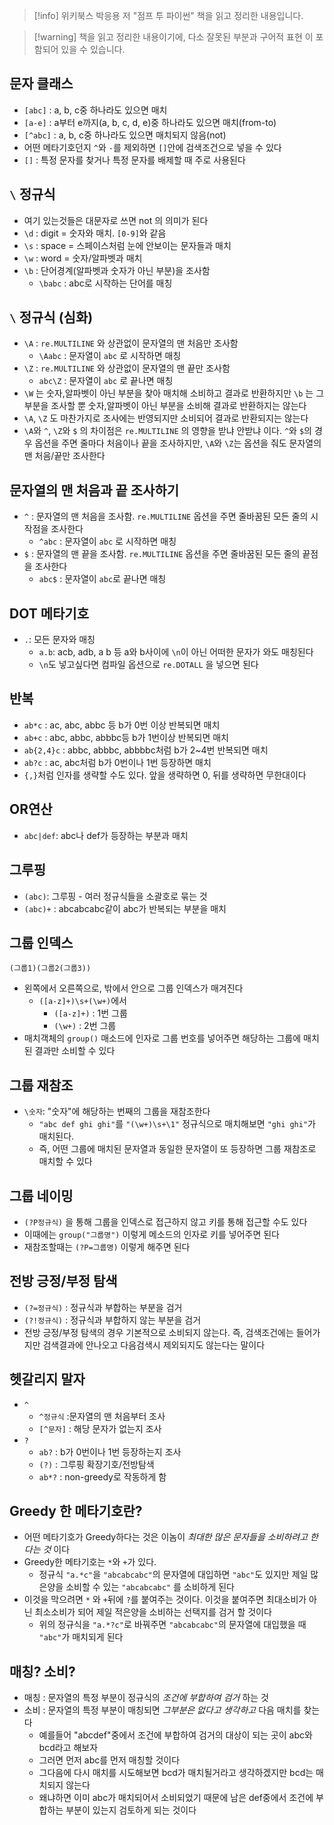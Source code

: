 > [!info] 위키북스 박응용 저 "점프 투 파이썬" 책을 읽고 정리한 내용입니다.

> [!warning] 책을 읽고 정리한 내용이기에, 다소 잘못된 부분과 구어적 표현 이 포함되어 있을 수 있습니다.

## 문자 클래스

- `[abc]` : a, b, c중 하나라도 있으면 매치
- `[a-e]` : a부터 e까지(a, b, c, d, e)중 하나라도 있으면 매치(from-to)
- `[^abc]` : a, b, c중 하나라도 있으면 매치되지 않음(not)
- 어떤 메타기호던지 `^`와 `-`를 제외하면 `[]`안에 검색조건으로 넣을 수 있다
- `[]` : 특정 문자를 찾거나 특정 문자를 배제할 때 주로 사용된다

## `\` 정규식

- 여기 있는것들은 대문자로 쓰면 not 의 의미가 된다
- `\d` : digit = 숫자와 매치. `[0-9]`와 같음
- `\s` : space = 스페이스처럼 눈에 안보이는 문자들과 매치
- `\w` : word = 숫자/알파벳과 매치
- `\b` : 단어경계(알파벳과 숫자가 아닌 부분)을 조사함
	- `\babc` : abc로 시작하는 단어를 매칭

## `\` 정규식 (심화)

- `\A` : `re.MULTILINE` 와 상관없이 문자열의 맨 처음만 조사함
	- `\Aabc` : 문자열이 `abc` 로 시작하면 매칭
- `\Z` : `re.MULTILINE` 와 상관없이 문자열의 맨 끝만 조사함
	- `abc\Z` : 문자열이 `abc` 로 끝나면 매칭
- `\W` 는 숫자,알파벳이 아닌 부분을 찾아 매치해 소비하고 결과로 반환하지만 `\b` 는 그 부분을 조사할 뿐 숫자,알파벳이 아닌 부분을 소비해 결과로 반환하지는 않는다
- `\A`, `\Z` 도 마찬가지로 조사에는 반영되지만 소비되어 결과로 반환되지는 않는다
- `\A`와 `^`, `\Z`와 `$` 의 차이점은 `re.MULTILINE` 의 영향을 받냐 안받냐 이다. `^`와 `$`의 경우 옵션을 주면 줄마다 처음이나 끝을 조사하지만, `\A`와 `\Z`는 옵션을 줘도 문자열의 맨 처음/끝만 조사한다

## 문자열의 맨 처음과 끝 조사하기

- `^` : 문자열의 맨 처음을 조사함. `re.MULTILINE` 옵션을 주면 줄바꿈된 모든 줄의 시작점을 조사한다
	- `^abc` : 문자열이 `abc` 로 시작하면 매칭
- `$` : 문자열의 맨 끝을 조사함. `re.MULTILINE` 옵션을 주면 줄바꿈된 모든 줄의 끝점을 조사한다
	- `abc$` : 문자열이 `abc`로 끝나면 매칭

## DOT 메타기호

- `.`: 모든 문자와 매칭
	- `a.b`: acb, adb, a b 등 a와 b사이에 `\n`이 아닌 어떠한 문자가 와도 매칭된다
	- `\n`도 넣고싶다면 컴파일 옵션으로 `re.DOTALL` 을 넣으면 된다

## 반복

- `ab*c` : ac, abc, abbc 등 b가 0번 이상 반복되면 매치
- `ab+c` : abc, abbc, abbbc등 b가 1번이상 반복되면 매치
- `ab{2,4}c` : abbc, abbbc, abbbbc처럼 b가 2~4번 반복되면 매치
- `ab?c` : ac, abc처럼 b가 0번이나 1번 등장하면 매치
- `{,}`처럼 인자를 생략할 수도 있다. 앞을 생략하면 0, 뒤를 생략하면 무한대이다

## OR연산

- `abc|def`: abc나 def가 등장하는 부분과 매치

## 그루핑

- `(abc)`: 그루핑 - 여러 정규식들을 소괄호로 묶는 것
- `(abc)+` : abcabcabc같이 abc가 반복되는 부분을 매치

## 그룹 인덱스

```
(그룹1)(그룹2(그룹3))
```

- 왼쪽에서 오른쪽으로, 밖에서 안으로 그룹 인덱스가 매겨진다
	- `([a-z]+)\s+(\w+)`에서
		- `([a-z]+)` : 1번 그룹
		- `(\w+)` : 2번 그룹
- 매치객체의 `group()` 매소드에 인자로 그룹 번호를 넣어주면 해당하는 그룹에 매치된 결과만 소비할 수 있다

## 그룹 재참조

- `\숫자`: "숫자"에 해당하는 번째의 그룹을 재참조한다
	- `"abc def ghi ghi"`를 `"(\w+)\s+\1"` 정규식으로 매치해보면 `"ghi ghi"`가 매치된다.
	- 즉, 어떤 그룹에 매치된 문자열과 동일한 문자열이 또 등장하면 그룹 재참조로 매치할 수 있다

## 그룹 네이밍

- `(?P정규식)` 을 통해 그룹을 인덱스로 접근하지 않고 키를 통해 접근할 수도 있다
- 이때에는 `group("그룹명")` 이렇게 메소드의 인자로 키를 넣어주면 된다
- 재참조할때는 `(?P=그룹명)` 이렇게 해주면 된다

## 전방 긍정/부정 탐색

- `(?=정규식)` : 정규식과 부합하는 부분을 검거
- `(?!정규식)` : 정규식과 부합하지 않는 부분을 검거
- 전방 긍정/부정 탐색의 경우 기본적으로 소비되지 않는다. 즉, 검색조건에는 들어가지만 검색결과에 안나오고 다음검색시 제외되지도 않는다는 말이다

## 헷갈리지 말자

- `^`
	- `^정규식` :문자열의 맨 처음부터 조사
	- `[^문자]` : 해당 문자가 없는지 조사
- `?`
	- `ab?` : b가 0번이나 1번 등장하는지 조사
	- `(?)` : 그루핑 확장기호/전방탐색
	- `ab*?` : non-greedy로 작동하게 함

## Greedy 한 메타기호란?

- 어떤 메타기호가 Greedy하다는 것은 이놈이 *최대한 많은 문자들을 소비하려고 한다는 것* 이다
- Greedy한 메타기호는 `*`와 `+`가 있다.
	- 정규식 `"a.*c"`을 `"abcabcabc"`의 문자열에 대입하면 `"abc"`도 있지만 제일 많은양을 소비할 수 있는 `"abcabcabc"` 를 소비하게 된다
- 이것을 막으려면 `*` 와 `+`뒤에 `?`를 붙여주는 것이다. 이것을 붙여주면 최대소비가 아닌 최소소비가 되어 제일 적은양을 소비하는 선택지를 검거 할 것이다
	- 위의 정규식을 `"a.*?c"`로 바꿔주면 `"abcabcabc"`의 문자열에 대입했을 때 `"abc"`가 매치되게 된다

## 매칭? 소비?

- 매칭 : 문자열의 특정 부분이 정규식의 *조건에 부합하여 검거* 하는 것
- 소비 : 문자열의 특정 부분이 매칭되면 *그부분은 없다고 생각하고* 다음 매치를 찾는다
	- 예를들어 "abcdef"중에서 조건에 부합하여 검거의 대상이 되는 곳이 abc와 bcd라고 해보자
	- 그러면 먼저 abc를 먼저 매칭할 것이다
	- 그다음에 다시 매치를 시도해보면 bcd가 매치될거라고 생각하겠지만 bcd는 매치되지 않는다
	- 왜냐하면 이미 abc가 매치되어서 소비되었기 때문에 남은 def중에서 조건에 부합하는 부분이 있는지 검토하게 되는 것이다